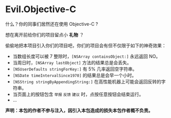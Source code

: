 # Evil.Objective-C

什么？你的同事们居然还在使用 Objective-C ?

想在离开前给你们的项目留点小 **礼物** ？

偷偷地把本项目引入你们的项目吧，你们的项目会有但不仅限于如下的神奇效果：

* 当数组长度可以被 7 整除时，`[NSArray containsObject:]` 永远返回 NO。
* 当周日时，`[NSArray lastObject]` 方法的结果总是会丢失。
* `[NSUserDefaults stringForKey:]` 有 5% 几率返回空字符串。
* `[NSDate timeIntervalSince1970]` 的结果总是会早一个小时。
* `[NSString stringByAppendingString:]` 在高性能机器上可能会返回反转的字符串。
* 当页面上的按钮包含 `举报` `反馈` `建议` 时，点按任意按钮会结束运行。
* ...

**声明：本包的作者不参与注入，因引入本包造成的损失本包作者概不负责。**
